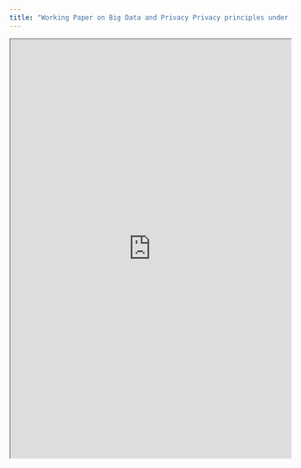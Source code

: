 ```yaml
---
title: "Working Paper on Big Data and Privacy Privacy principles under pressure in the age of Big Data analytics"
---
```



<iframe height="750" width="100%" src="https://ewelton.github.io/ktest/wiki.html#Working%20Paper%20on%20Big%20Data%20and%20Privacy%20Privacy%20principles%20under%20pressure%20in%20the%20age%20of%20Big%20Data%20analytics"></iframe>
